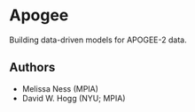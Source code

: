 # Apogee

Building data-driven models for APOGEE-2 data.

## Authors

- Melissa Ness (MPIA)
- David W. Hogg (NYU; MPIA)
